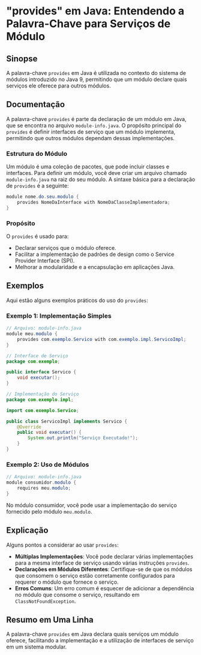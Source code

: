 <!--
Meta Description: # "provides" em Java: Entendendo a Palavra-Chave para Serviços de Módulo ## Sinopse A palavra-chave `provides` em Java é utilizada no contexto do sist...
Meta Keywords: módulo, java, provides, que, serviço
-->

# "provides" em Java: Entendendo a Palavra-Chave para Serviços de Módulo

## Sinopse
A palavra-chave `provides` em Java é utilizada no contexto do sistema de módulos introduzido no Java 9, permitindo que um módulo declare quais serviços ele oferece para outros módulos.

## Documentação
A palavra-chave `provides` é parte da declaração de um módulo em Java, que se encontra no arquivo `module-info.java`. O propósito principal do `provides` é definir interfaces de serviço que um módulo implementa, permitindo que outros módulos dependam dessas implementações.

### Estrutura do Módulo
Um módulo é uma coleção de pacotes, que pode incluir classes e interfaces. Para definir um módulo, você deve criar um arquivo chamado `module-info.java` na raiz do seu módulo. A sintaxe básica para a declaração de `provides` é a seguinte:

```java
module nome.do.seu.modulo {
    provides NomeDaInterface with NomeDaClasseImplementadora;
}
```

### Propósito
O `provides` é usado para:
- Declarar serviços que o módulo oferece.
- Facilitar a implementação de padrões de design como o Service Provider Interface (SPI).
- Melhorar a modularidade e a encapsulação em aplicações Java.

## Exemplos
Aqui estão alguns exemplos práticos do uso do `provides`:

### Exemplo 1: Implementação Simples
```java
// Arquivo: module-info.java
module meu.modulo {
    provides com.exemplo.Servico with com.exemplo.impl.ServicoImpl;
}

// Interface de Serviço
package com.exemplo;

public interface Servico {
    void executar();
}

// Implementação do Serviço
package com.exemplo.impl;

import com.exemplo.Servico;

public class ServicoImpl implements Servico {
    @Override
    public void executar() {
        System.out.println("Serviço Executado!");
    }
}
```

### Exemplo 2: Uso de Módulos
```java
// Arquivo: module-info.java
module consumidor.modulo {
    requires meu.modulo;
}
```

No módulo consumidor, você pode usar a implementação do serviço fornecido pelo módulo `meu.modulo`.

## Explicação
Alguns pontos a considerar ao usar `provides`:

- **Múltiplas Implementações**: Você pode declarar várias implementações para a mesma interface de serviço usando várias instruções `provides`.
- **Declarações em Módulos Diferentes**: Certifique-se de que os módulos que consomem o serviço estão corretamente configurados para requerer o módulo que fornece o serviço.
- **Erros Comuns**: Um erro comum é esquecer de adicionar a dependência no módulo que consome o serviço, resultando em `ClassNotFoundException`.

## Resumo em Uma Linha
A palavra-chave `provides` em Java declara quais serviços um módulo oferece, facilitando a implementação e a utilização de interfaces de serviço em um sistema modular.